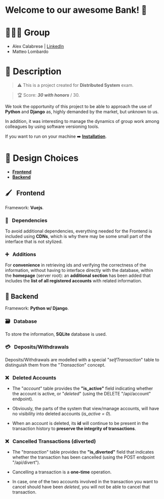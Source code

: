 
# Welcome to our awesome Bank! 💸

  

# 👨🏻‍💻 Group

- Alex Calabrese | [LinkedIn](https://www.linkedin.com/in/alex-calabrese)
- Matteo Lombardo

  

# 📜 Description

> ⚠️
> This is a project created for **Distributed System** exam.

> 🏆
> Score: ***30 with honors*** / 30.

We took the opportunity of this project to be able to approach the use of **Python** and **Django** as, highly demanded by the market, but unknown to us.

In addition, it was interesting to manage the dynamics of group work among colleagues by using software versioning tools.

If you want to run on your machine ➡️ **[Installation](/INSTALLATION.md)**.

<!-- Abbiamo sfruttato l'occasione di questo progetto per poterci approcciare all'utilizzo di **Python** e **Django** in quanto, molto richiesti dal mercato, ma a noi sconosciuti. -->
<!-- 
Inoltre, è stato interessante gestire le dinamiche di lavoro di gruppo tra colleghi, grazie all'utilizzo di tool per il versioning del software (git). -->

  
<!-- ## Scelte Progettuali -->

# 🎨 Design Choices
   
- **[Frontend](#frontend)**
- **[Backend](#backend)**
  

## <a name="frontend"></a> 🖌 &nbsp; Frontend
Framework:  **Vuejs**.

### 🍂 &nbsp; **Dependencies**

To avoid additional dependencies, everything needed for the Frontend is included using **CDNs**, which is why there may be some small part of the interface that is not stylized.

<!-- Per evitare ulteriori dipendenze, tutto il necessario per il Frontend è incluso utilizzando le **CDN**, motivo per cui, potrebbe esserci qualche piccola parte dell'interfaccia non stilizzata. -->

### ➕ &nbsp; **Additions**

For **convenience** in retrieving ids and verifying the correctness of the information, without having to interface directly with the database, within the **homepage** (server root): an **additional section** has been added that includes the **list of all registered accounts** with related information.

<!-- Per **comodità** nel reperire degli id e verificare la correttezza delle informazioni, senza doversi interfacciare direttamente con il database, all'interno della **homepage** (root del server): è stata aggiunta un'**ulteriore sezione** che comprende la **lista di tutti gli account registrati** con le relative informazioni. -->

  

## <a name="backend"></a> 🐍 Backend 

Framework: **Python w/ Django**.

<!-- Nei vari endpoints, sono stati aggiunti ulteriori campi, oltre quelli richiesti, per facilitare la lettura delle informazioni attraverso il frontend. -->

  

### 🗃 &nbsp; **Database**

To store the information, **SQLite** database is used.

<!-- Per memorizzare le informazioni è stato utilizzato un database **SQLite**. -->

### 💳 &nbsp; **Deposits/Withdrawals**

Deposits/Withdrawals are modelled with a special "_selfTransaction_" table to distinguish them from the "_Transaction_" concept.

<!-- I Depositi/Prelievi sono stati modellati con una apposita tabella "selftransaction" per differenziarli dal concetto di Transazione. -->

### ❌ &nbsp; **Deleted Accounts** 

- The "_account_" table provides the **"is_active"** field indicating whether the account is active, or "_deleted_" (using the DELETE "/api/account" endpoint).

<!-- - La tabella "account" prevede il campo **"is_active"** che indica se l'account è attivo, oppure "eliminato" (utilizzando l'endpoint DELETE "/api/account"). -->

- Obviously, the parts of the system that view/manage accounts, will have no visibility into deleted accounts (_is_active = 0_).

<!-- - Ovviamente, le parti del sistema che visualizzano/gestiscono gli accounts, non avranno visibilità sugli account eliminati (is_active = 0). -->

- When an account is deleted, its **id** will continue to be present in the transaction history to **preserve the integrity of transactions**.

<!-- - Inoltre, all'atto dell'eliminazione di un account, il suo **id** continuerà ad essere presente nello storico delle transazioni, per preservare l'integrità delle stesse. -->

### ❌ &nbsp; **Cancelled Transactions (diverted)**

- The "_transaction_" table provides the **"is_diverted"** field that indicates whether the transaction has been cancelled (using the POST endpoint "/api/divert").

<!-- - La tabella "transaction" prevede il campo **"is_diverted"** che indica se la transazione è stata annullata (utilizzando l'endpoint POST "/api/divert"). -->

- Cancelling a transaction is a **one-time** operation.

<!-- - L'annullamento di una transazione è un'operazione effettuabile **una sola volta**. -->

- In case, one of the two accounts involved in the transaction you want to cancel should have been *deleted*, you will not be able to cancel that transaction.

<!-- - Nel caso in cui, uno dei due account coinvolti nella transazione che si vuole annullare dovessero essere stati eliminati, non sarà possibile annullare quella transazione. -->
